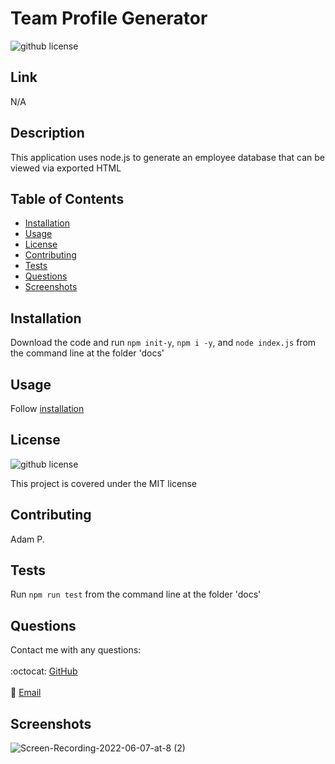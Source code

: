 # Team Profile Generator
  ![github license](http://img.shields.io/badge/license-MIT-blue.svg)

  ## Link
  N/A
  

  ## Description
  This application uses node.js to generate an employee database that can be viewed via exported HTML
  
  ## Table of Contents
  * [Installation](#installation)
  * [Usage](#usage)
  * [License](#license)
  * [Contributing](#contributing)
  * [Tests](#tests)
  * [Questions](#questions)
  * [Screenshots](#screenshots)
  
  ## Installation
  Download the code and run `npm init-y`, `npm i -y`, and `node index.js` from the command line at the folder 'docs'
  
  ## Usage
  Follow [installation](#installation)
  
  ## License
  ![github license](http://img.shields.io/badge/license-MIT-blue.svg)

  This project is covered under the MIT license
  
  ## Contributing
  Adam P.
  
  ## Tests
  Run `npm run test` from the command line at the folder 'docs'
  
  ## Questions
  Contact me with any questions:<br/>
  <br/>
  :octocat: [GitHub](https://github.com/agpritts)<br/>
  <br/>
  :email: [Email](mailto:agpritts@gmail.com)<br/>
  
  ## Screenshots
  ![Screen-Recording-2022-06-07-at-8 (2)](https://user-images.githubusercontent.com/96213926/172509807-adb83871-390d-4b38-bb80-793877a170fb.gif)

